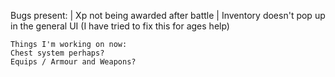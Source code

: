 Bugs present:
| Xp not being awarded after battle
| Inventory doesn't pop up in the general UI (I have tried to fix this for ages help)
```
Things I'm working on now:
Chest system perhaps?
Equips / Armour and Weapons?
